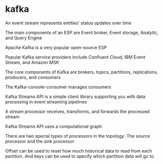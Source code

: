 # kafka
An event stream represents entities’ status updates over time 

The main components of an ESP are Event broker, Event storage, Analytic, and Query Engine 

Apache Kafka is a very popular open-source ESP 

Popular Kafka service providers include Confluent Cloud, IBM Event Stream, and Amazon MSK 

The core components of Kafka are brokers, topics, partitions, replications, producers, and consumers 

The Kafka-console-consumer manages consumers 

Kafka Streams API is a simple client library supporting you with data processing in event streaming pipelines 

A stream processor receives, transforms, and forwards the processed stream 

Kafka Streams API uses a computational graph 

There are two special types of processors in the topology: The source processor and the sink processor 

Offset can be used to reset how much historical data to read from each partition. And keys can be used to specify which partition data will go to. 
